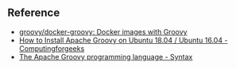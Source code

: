 

## Reference
- [groovy/docker\-groovy: Docker images with Groovy](https://github.com/groovy/docker-groovy)
- [How to Install Apache Groovy on Ubuntu 18\.04 / Ubuntu 16\.04 \- Computingforgeeks](https://computingforgeeks.com/how-to-install-apache-groovy-on-ubuntu-18-04-ubuntu-16-04/)
- [The Apache Groovy programming language \- Syntax](http://groovy-lang.org/syntax.html)

